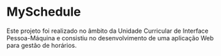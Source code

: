 # MySchedule

Este projeto foi realizado no âmbito da Unidade Curricular de Interface Pessoa-Máquina e consistiu no desenvolvimento de uma aplicação Web para gestão de horários.
